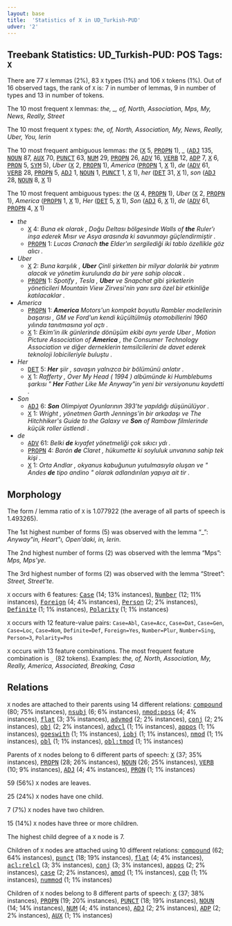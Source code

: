 ```yaml
---
layout: base
title:  'Statistics of X in UD_Turkish-PUD'
udver: '2'
---
```


## Treebank Statistics: UD_Turkish-PUD: POS Tags: `X`

There are 77 `X` lemmas (2%), 83 `X` types (1%) and 106 `X` tokens (1%).
Out of 16 observed tags, the rank of `X` is: 7 in number of lemmas, 9 in number of types and 13 in number of tokens.

The 10 most frequent `X` lemmas: <em>the, _, of, North, Association, Mps, My, News, Really, Street</em>

The 10 most frequent `X` types:  <em>the, of, North, Association, My, News, Really, Uber, You, lerin</em>

The 10 most frequent ambiguous lemmas: <em>the</em> (<tt><a href="tr_pud-pos-X.html">X</a></tt> 5, <tt><a href="tr_pud-pos-PROPN.html">PROPN</a></tt> 1), <em>_</em> (<tt><a href="tr_pud-pos-ADJ.html">ADJ</a></tt> 135, <tt><a href="tr_pud-pos-NOUN.html">NOUN</a></tt> 87, <tt><a href="tr_pud-pos-AUX.html">AUX</a></tt> 70, <tt><a href="tr_pud-pos-PUNCT.html">PUNCT</a></tt> 63, <tt><a href="tr_pud-pos-NUM.html">NUM</a></tt> 29, <tt><a href="tr_pud-pos-PROPN.html">PROPN</a></tt> 26, <tt><a href="tr_pud-pos-ADV.html">ADV</a></tt> 16, <tt><a href="tr_pud-pos-VERB.html">VERB</a></tt> 12, <tt><a href="tr_pud-pos-ADP.html">ADP</a></tt> 7, <tt><a href="tr_pud-pos-X.html">X</a></tt> 6, <tt><a href="tr_pud-pos-PRON.html">PRON</a></tt> 5, <tt><a href="tr_pud-pos-SYM.html">SYM</a></tt> 5), <em>Uber</em> (<tt><a href="tr_pud-pos-X.html">X</a></tt> 2, <tt><a href="tr_pud-pos-PROPN.html">PROPN</a></tt> 1), <em>America</em> (<tt><a href="tr_pud-pos-PROPN.html">PROPN</a></tt> 1, <tt><a href="tr_pud-pos-X.html">X</a></tt> 1), <em>de</em> (<tt><a href="tr_pud-pos-ADV.html">ADV</a></tt> 61, <tt><a href="tr_pud-pos-VERB.html">VERB</a></tt> 28, <tt><a href="tr_pud-pos-PROPN.html">PROPN</a></tt> 5, <tt><a href="tr_pud-pos-ADJ.html">ADJ</a></tt> 1, <tt><a href="tr_pud-pos-NOUN.html">NOUN</a></tt> 1, <tt><a href="tr_pud-pos-PUNCT.html">PUNCT</a></tt> 1, <tt><a href="tr_pud-pos-X.html">X</a></tt> 1), <em>her</em> (<tt><a href="tr_pud-pos-DET.html">DET</a></tt> 31, <tt><a href="tr_pud-pos-X.html">X</a></tt> 1), <em>son</em> (<tt><a href="tr_pud-pos-ADJ.html">ADJ</a></tt> 28, <tt><a href="tr_pud-pos-NOUN.html">NOUN</a></tt> 8, <tt><a href="tr_pud-pos-X.html">X</a></tt> 1)

The 10 most frequent ambiguous types:  <em>the</em> (<tt><a href="tr_pud-pos-X.html">X</a></tt> 4, <tt><a href="tr_pud-pos-PROPN.html">PROPN</a></tt> 1), <em>Uber</em> (<tt><a href="tr_pud-pos-X.html">X</a></tt> 2, <tt><a href="tr_pud-pos-PROPN.html">PROPN</a></tt> 1), <em>America</em> (<tt><a href="tr_pud-pos-PROPN.html">PROPN</a></tt> 1, <tt><a href="tr_pud-pos-X.html">X</a></tt> 1), <em>Her</em> (<tt><a href="tr_pud-pos-DET.html">DET</a></tt> 5, <tt><a href="tr_pud-pos-X.html">X</a></tt> 1), <em>Son</em> (<tt><a href="tr_pud-pos-ADJ.html">ADJ</a></tt> 6, <tt><a href="tr_pud-pos-X.html">X</a></tt> 1), <em>de</em> (<tt><a href="tr_pud-pos-ADV.html">ADV</a></tt> 61, <tt><a href="tr_pud-pos-PROPN.html">PROPN</a></tt> 4, <tt><a href="tr_pud-pos-X.html">X</a></tt> 1)


* <em>the</em>
  * <tt><a href="tr_pud-pos-X.html">X</a></tt> 4: <em>Buna ek olarak , Doğu Deltası bölgesinde Walls of <b>the</b> Ruler'ı inşa ederek Mısır ve Asya arasında ki savunmayı güçlendirmiştir .</em>
  * <tt><a href="tr_pud-pos-PROPN.html">PROPN</a></tt> 1: <em>Lucas Cranach <b>the</b> Elder'ın sergilediği iki tablo özellikle göz alıcı .</em>
* <em>Uber</em>
  * <tt><a href="tr_pud-pos-X.html">X</a></tt> 2: <em>Buna karşılık , <b>Uber</b> Çinli şirketten bir milyar dolarlık bir yatırım alacak ve yönetim kurulunda da bir yere sahip olacak .</em>
  * <tt><a href="tr_pud-pos-PROPN.html">PROPN</a></tt> 1: <em>Spotify , Tesla , <b>Uber</b> ve Snapchat gibi şirketlerin yöneticileri Mountain View Zirvesi'nin yanı sıra özel bir etkinliğe katılacaklar .</em>
* <em>America</em>
  * <tt><a href="tr_pud-pos-PROPN.html">PROPN</a></tt> 1: <em><b>America</b> Motors'un kompakt boyutlu Rambler modellerinin başarısı , GM ve Ford'un kendi küçültülmüş otomobillerini 1960 yılında tanıtmasına yol açtı .</em>
  * <tt><a href="tr_pud-pos-X.html">X</a></tt> 1: <em>Ekim'in ilk günlerinde dönüşüm ekibi aynı yerde Uber , Motion Picture Association of <b>America</b> , the Consumer Technology Association ve diğer derneklerin temsilcilerini de davet ederek teknoloji lobicileriyle buluştu .</em>
* <em>Her</em>
  * <tt><a href="tr_pud-pos-DET.html">DET</a></tt> 5: <em><b>Her</b> şiir , savaşın yalnızca bir bölümünü anlatır .</em>
  * <tt><a href="tr_pud-pos-X.html">X</a></tt> 1: <em>Rafferty , Over My Head ( 1994 ) albümünde ki Humblebums şarkısı " <b>Her</b> Father Like Me Anyway"in yeni bir versiyonunu kaydetti .</em>
* <em>Son</em>
  * <tt><a href="tr_pud-pos-ADJ.html">ADJ</a></tt> 6: <em><b>Son</b> Olimpiyat Oyunlarının 393'te yapıldığı düşünülüyor .</em>
  * <tt><a href="tr_pud-pos-X.html">X</a></tt> 1: <em>Wright , yönetmen Garth Jennings'in bir arkadaşı ve The Hitchhiker's Guide to the Galaxy ve <b>Son</b> of Rambow filmlerinde küçük roller üstlendi .</em>
* <em>de</em>
  * <tt><a href="tr_pud-pos-ADV.html">ADV</a></tt> 61: <em>Belki <b>de</b> kıyafet yönetmeliği çok sıkıcı ydı .</em>
  * <tt><a href="tr_pud-pos-PROPN.html">PROPN</a></tt> 4: <em>Barón <b>de</b> Claret , hükumette ki soyluluk unvanına sahip tek kişi .</em>
  * <tt><a href="tr_pud-pos-X.html">X</a></tt> 1: <em>Orta Andlar , okyanus kabuğunun yutulmasıyla oluşan ve " Andes <b>de</b> tipo andino " olarak adlandırılan yapıya ait tir .</em>

## Morphology

The form / lemma ratio of `X` is 1.077922 (the average of all parts of speech is 1.493265).

The 1st highest number of forms (5) was observed with the lemma “_”: <em>Anyway"in, Heart"ı, Open'daki, in, lerin</em>.

The 2nd highest number of forms (2) was observed with the lemma “Mps”: <em>Mps, Mps'ye</em>.

The 3rd highest number of forms (2) was observed with the lemma “Street”: <em>Street, Street'te</em>.

`X` occurs with 6 features: <tt><a href="tr_pud-feat-Case.html">Case</a></tt> (14; 13% instances), <tt><a href="tr_pud-feat-Number.html">Number</a></tt> (12; 11% instances), <tt><a href="tr_pud-feat-Foreign.html">Foreign</a></tt> (4; 4% instances), <tt><a href="tr_pud-feat-Person.html">Person</a></tt> (2; 2% instances), <tt><a href="tr_pud-feat-Definite.html">Definite</a></tt> (1; 1% instances), <tt><a href="tr_pud-feat-Polarity.html">Polarity</a></tt> (1; 1% instances)

`X` occurs with 12 feature-value pairs: `Case=Abl`, `Case=Acc`, `Case=Dat`, `Case=Gen`, `Case=Loc`, `Case=Nom`, `Definite=Def`, `Foreign=Yes`, `Number=Plur`, `Number=Sing`, `Person=3`, `Polarity=Pos`

`X` occurs with 13 feature combinations.
The most frequent feature combination is `_` (82 tokens).
Examples: <em>the, of, North, Association, My, Really, America, Associated, Breaking, Casa</em>


## Relations

`X` nodes are attached to their parents using 14 different relations: <tt><a href="tr_pud-dep-compound.html">compound</a></tt> (80; 75% instances), <tt><a href="tr_pud-dep-nsubj.html">nsubj</a></tt> (6; 6% instances), <tt><a href="tr_pud-dep-nmod-poss.html">nmod:poss</a></tt> (4; 4% instances), <tt><a href="tr_pud-dep-flat.html">flat</a></tt> (3; 3% instances), <tt><a href="tr_pud-dep-advmod.html">advmod</a></tt> (2; 2% instances), <tt><a href="tr_pud-dep-conj.html">conj</a></tt> (2; 2% instances), <tt><a href="tr_pud-dep-obj.html">obj</a></tt> (2; 2% instances), <tt><a href="tr_pud-dep-advcl.html">advcl</a></tt> (1; 1% instances), <tt><a href="tr_pud-dep-appos.html">appos</a></tt> (1; 1% instances), <tt><a href="tr_pud-dep-goeswith.html">goeswith</a></tt> (1; 1% instances), <tt><a href="tr_pud-dep-iobj.html">iobj</a></tt> (1; 1% instances), <tt><a href="tr_pud-dep-nmod.html">nmod</a></tt> (1; 1% instances), <tt><a href="tr_pud-dep-obl.html">obl</a></tt> (1; 1% instances), <tt><a href="tr_pud-dep-obl-tmod.html">obl:tmod</a></tt> (1; 1% instances)

Parents of `X` nodes belong to 6 different parts of speech: <tt><a href="tr_pud-pos-X.html">X</a></tt> (37; 35% instances), <tt><a href="tr_pud-pos-PROPN.html">PROPN</a></tt> (28; 26% instances), <tt><a href="tr_pud-pos-NOUN.html">NOUN</a></tt> (26; 25% instances), <tt><a href="tr_pud-pos-VERB.html">VERB</a></tt> (10; 9% instances), <tt><a href="tr_pud-pos-ADJ.html">ADJ</a></tt> (4; 4% instances), <tt><a href="tr_pud-pos-PRON.html">PRON</a></tt> (1; 1% instances)

59 (56%) `X` nodes are leaves.

25 (24%) `X` nodes have one child.

7 (7%) `X` nodes have two children.

15 (14%) `X` nodes have three or more children.

The highest child degree of a `X` node is 7.

Children of `X` nodes are attached using 10 different relations: <tt><a href="tr_pud-dep-compound.html">compound</a></tt> (62; 64% instances), <tt><a href="tr_pud-dep-punct.html">punct</a></tt> (18; 19% instances), <tt><a href="tr_pud-dep-flat.html">flat</a></tt> (4; 4% instances), <tt><a href="tr_pud-dep-acl-relcl.html">acl:relcl</a></tt> (3; 3% instances), <tt><a href="tr_pud-dep-conj.html">conj</a></tt> (3; 3% instances), <tt><a href="tr_pud-dep-appos.html">appos</a></tt> (2; 2% instances), <tt><a href="tr_pud-dep-case.html">case</a></tt> (2; 2% instances), <tt><a href="tr_pud-dep-amod.html">amod</a></tt> (1; 1% instances), <tt><a href="tr_pud-dep-cop.html">cop</a></tt> (1; 1% instances), <tt><a href="tr_pud-dep-nummod.html">nummod</a></tt> (1; 1% instances)

Children of `X` nodes belong to 8 different parts of speech: <tt><a href="tr_pud-pos-X.html">X</a></tt> (37; 38% instances), <tt><a href="tr_pud-pos-PROPN.html">PROPN</a></tt> (19; 20% instances), <tt><a href="tr_pud-pos-PUNCT.html">PUNCT</a></tt> (18; 19% instances), <tt><a href="tr_pud-pos-NOUN.html">NOUN</a></tt> (14; 14% instances), <tt><a href="tr_pud-pos-NUM.html">NUM</a></tt> (4; 4% instances), <tt><a href="tr_pud-pos-ADJ.html">ADJ</a></tt> (2; 2% instances), <tt><a href="tr_pud-pos-ADP.html">ADP</a></tt> (2; 2% instances), <tt><a href="tr_pud-pos-AUX.html">AUX</a></tt> (1; 1% instances)

